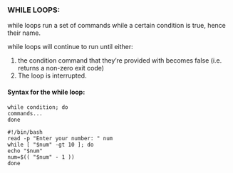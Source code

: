### WHILE LOOPS:
while loops run a set of commands while a certain
condition is true, hence their name.

while loops will continue to run until either:

1. the condition command that they’re provided with
becomes false (i.e. returns a non-zero exit code)
2. The loop is interrupted.

#### Syntax for the while loop:
```
while condition; do
commands...
done
```
```
#!/bin/bash
read -p "Enter your number: " num
while [ "$num" -gt 10 ]; do
echo "$num"
num=$(( "$num" - 1 ))
done
```
